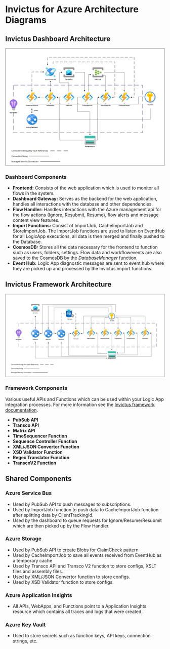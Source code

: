 # Invictus for Azure Architecture Diagrams

## Invictus Dashboard Architecture

![Architecture diagram](../images/InvictusV2Diagram_Dashboard.jpg "Invictus dashboard architecture diagram")

### Dashboard Components

- **Frontend:** Consists of the web application which is used to monitor all flows in the system.
- **Dashboard Gateway:** Serves as the backend for the web application, handles all interactions with the database and other dependencies.
- **Flow Handler:** Handles interactions with the Azure management api for the flow actions (Ignore, Resubmit, Resume), flow alerts and message content view features.
- **Import Functions:** Consist of ImportJob, CacheImportJob and StoreImportJob. The ImportJob functions are used to listen on EventHub for all LogicApp executions, all data is then merged and finally pushed to the Database.
- **CosmosDB:** Stores all the data necessary for the frontend to function such as users, folders, settings. Flow data and workflowevents are also saved to the CosmosDB by the *DatabaseManager* function.
- **Event Hub:** Logic App diagnostic messages are sent to event hub where they are picked up and processed by the Invictus import functions.

## Invictus Framework Architecture

![Architecture diagram](../images/InvictusV2Diagram_Framework.jpg "Invictus framework architecture diagram")

### Framework Components

Various useful APIs and Functions which can be used within your Logic App integration processes. For more information see the [Invictus framework documentation](../framework/index.md).

- **PubSub API**
- **Transco API**
- **Matrix API**
- **TimeSequencer Function**
- **Sequence Controller Function**
- **XML/JSON Convertor Function**
- **XSD Validator Function**
- **Regex Translator Function**
- **TranscoV2 Function**

## Shared Components

### Azure Service Bus

- Used by PubSub API to push messages to subscriptions.
- Used by ImportJob function to push data to CacheImportJob function after splitting data by ClientTrackingId.
- Used by the dashboard to queue requests for Ignore/Resume/Resubmit which are then picked up by the Flow Handler.

### Azure Storage

- Used by PubSub API to create Blobs for ClaimCheck pattern
- Used by CacheImportJob to save all events received from EventHub as a temporary cache
- Used by Transco API and Transco V2 function to store configs, XSLT files and assembly files.
- Used by XML/JSON Convertor function to store configs.
- Used by XSD Validator function to store configs.
 
### Azure Application Insights

- All APIs, WebApps, and Functions point to a Application Insights resource which contains all traces and logs that were created.
 
### Azure Key Vault

- Used to store secrets such as function keys, API keys, connection strings, etc.
